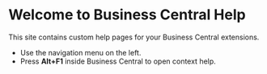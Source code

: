 # Welcome to Business Central Help

This site contains custom help pages for your Business Central extensions.

- Use the navigation menu on the left.
- Press **Alt+F1** inside Business Central to open context help.


